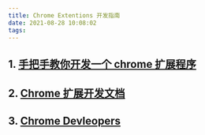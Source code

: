 ```yaml
---
title: Chrome Extentions 开发指南
date: 2021-08-28 10:08:02
tags:
---
```


## 1. [手把手教你开发一个 chrome 扩展程序](https://juejin.cn/post/6844904077889912839)

## 2. [Chrome 扩展开发文档](https://wizardforcel.gitbooks.io/chrome-doc/content/3.html)

## 3. [Chrome Devleopers](https://developer.chrome.com/docs/extensions/)
